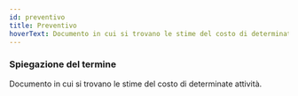 ```yaml
---
id: preventivo
title: Preventivo
hoverText: Documento in cui si trovano le stime del costo di determinate attività.
---
```


### Spiegazione del termine

Documento in cui si trovano le stime del costo di determinate attività.
